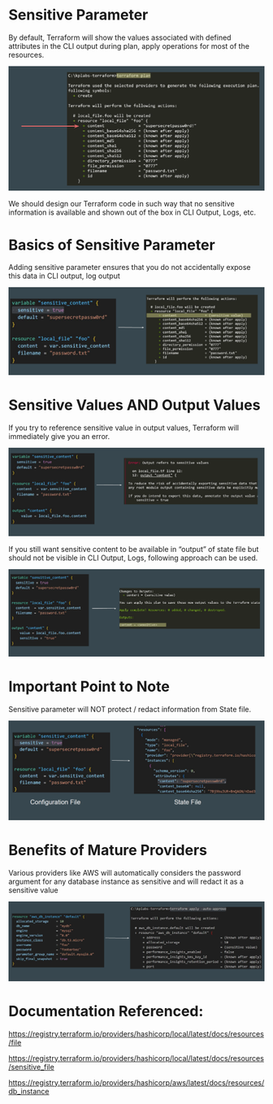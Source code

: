 # Sensitive Parameter

By default, Terraform will show the values associated with defined attributes in
the CLI output during plan, apply operations for most of the resources.

![My Image](images/image1.png)

We should design our Terraform code in such way that no sensitive information
is available and shown out of the box in CLI Output, Logs, etc.

# Basics of Sensitive Parameter

Adding sensitive parameter ensures that you do not accidentally expose this
data in CLI output, log output

![My Image](images/image2.png)

# Sensitive Values AND Output Values

If you try to reference sensitive value in output values, Terraform will immediately
give you an error.


![My Image](images/image3.png)

If you still want sensitive content to be available in “output” of state file but
should not be visible in CLI Output, Logs, following approach can be used.


![My Image](images/image4.png)


# Important Point to Note

Sensitive parameter will NOT protect / redact information from State file.

![My Image](images/image5.png)

# Benefits of Mature Providers

Various providers like AWS will automatically considers the password argument
for any database instance as sensitive and will redact it as a sensitive value

![My Image](images/image6.png)


# Documentation Referenced:


https://registry.terraform.io/providers/hashicorp/local/latest/docs/resources/file

https://registry.terraform.io/providers/hashicorp/local/latest/docs/resources/sensitive_file

https://registry.terraform.io/providers/hashicorp/aws/latest/docs/resources/db_instance
